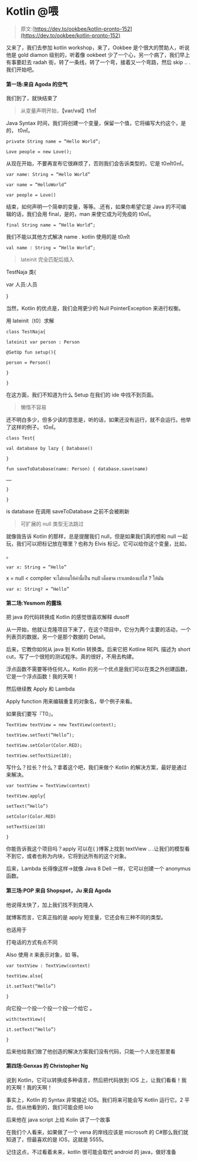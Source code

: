 # Kotlin @喂

> 原文:[https://dev.to/ookbee/kotlin-pronto-152](https://dev.to/ookbee/kotlin-pronto-152)

又来了，我们去参加 kotlin workshop，来了，Ookbee 是个很大的赞助人，听说他是 gold diamon 级别的，听着像 ookbeet 少了一个心，另一个病了，我们早上有事要赶去 radah 街，转了一条线，转了一个弯，接着又一个弯路，然后 skip .. .我们开始吧。

#### 第一场:来自 Agoda 的空气

我们到了，就快结束了

> 从变量声明开始，**【var/val】t1㎡**

Java Syntax 时间，我们将创建一个变量，保留一个值，它将编写大约这个，是的，
t0㎡。

```
private String name = “Hello World”;

Love people = new Love(); 
```

从现在开始，不要再宣布它很麻烦了，否则我们会告诉类型的，它是 t0㎡t0㎡。

```
var name: String = “Hello World”

var name = “HelloWorld”

var people = Love() 
```

结束，如何声明一个简单的变量，等等。.还有，如果你希望它是 Java 的不可编辑的话，我们会用 final，是的，man 来使它成为可免疫的
t0㎡。

```
final String name = “Hello World”; 
```

我们不能以其他方式解决 name . kotlin 使用的是 t0㎡t

```
val name : String = “Hello World”; 
```

> lateinit 完全匹配后插入

TestNaja 类{

var 人员:人员

}

当然，Kotlin 的优点是，我们会用更少的 Null PointerException 来进行权衡。

用 lateinit〔t0〕求解

```
class TestNaja{

lateinit var person : Person

@SetUp fun setup(){

person = Person()

}

} 
```

在这方面，我们不知道为什么 Setup 在我们的 ide 中找不到页面。

> 懒惰不容易

还不明白多少，但多少读的意思是，听的话，如果还没有运行，就不会运行。他举了这样的例子。
t0㎡。

```
class Test{

val database by lazy { Database()

}

fun saveToDatabase(name: Person) { database.save(name)

……

}

} 
```

is database 在调用 saveToDatabase 之前不会被刷新

> 可扩展的 null 类型无法跳过

就像我告诉 Kotlin 的那样，总是提醒我们 null，但是如果我们真的想和 null 一起玩，我们可以把标记放在哪里？也称为 Elvis 标记，它可以给你这个变量，比如，

。

```
var x: String = “Hello” 
```

x = null < compiler จะไม่ยอมให้ค่านี้เป็น null เด็ดขาด เราเลยต้องแก้ใส่ ? ให้มัน

```
var x: String? = “Hello” 
```

#### 第二场:Yesmom 的露珠

把 java 的代码转换成 Kotlin 的感觉很喜欢解释 dusoff

从一开始，他就让克隆项目下来了，在这个项目中，它分为两个主要的活动，一个列表页的数据，另一个是那个数据的 Detail。

后来，它教你如何从 java 到 Kotlin 转换类。后来它把 Kotline REPL 描述为 short cut，写了一个很短的测试程序。真的很好，不用去构建。

浮点函数不需要等待任何人。Kotlin 的另一个优点是我们可以在类之外创建函数，它是一个浮点函数！我的天啊！

然后继续教 Apply 和 Lambda

Apply function 用来编辑重复的对象名，举个例子来看。

如果我们要写『T0』。

```
TextView textView = new TextView(context);

textView.setText(“Hello”);

textView.setColor(Color.RED);

textView.setTextSize(18); 
```

写什么？拉长？什么？拿着这个吧，我们来做个 Kotlin 的解决方案，最好是通过
来解决。

```
var textView = TextView(context)

textView.apply{

setText(“Hello”)

setColor(Color.RED)

setTextSize(18)

} 
```

你能告诉我这个项目吗？apply 可以在{ }博客上找到 textView .. .让我们的模型看不到它，或者也称为内块，它将到达所有的这个对象。

后来，Lambda 长得像这样->就像 Java 8 Dell 一样，它可以创建一个 anonymus 函数。

#### 第三场:POP 来自 Shopspot，Ju 来自 Agoda

他说得太快了，加上我们找不到克隆人

就博客而言，它真正指的是 apply 短变量，它还会有三种不同的类型。

也适用于

打电话的方式有点不同

Also 使用 it 来表示对象，如
等。

```
var textView : TextView(context)

textView.also{

it.setText(“Hello”)

} 
```

向它投一个投一个投一个投一个给它
。

```
with(textView){

it.setText(“Hello”)

} 
```

后来他给我们做了他创造的解决方案我们没有代码，只能一个人坐在那里看

#### 第四场:Genxas 的 Christopher Ng

说到 Kotlin，它可以转换成多种语言，然后把代码放到 IOS 上，让我们看看！我的天啊！我的天啊！

事实上，Kotlin 的 Syntax 非常接近 IOS。我们将来可能会写 Kotlin 运行它。2 平台。但从他看到的，我们可能会把 lolo

后来他在 java script 上给 Kolin 讲了一个故事

在我们个人看来，如果做了一个 vena 的岸线应该是 microsoft 的 C#那么我们就知道了，但最喜欢的是 IOS，这就是 5555。

记住这点，不过看着未来，kotlin 很可能会取代 android 的 java，做好准备